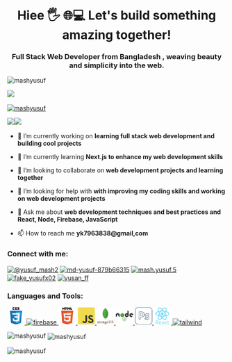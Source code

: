<h1 align="center">Hiee 🖐️ 🌐💻 Let's build something amazing together!</h1>
<h3 align="center">Full Stack Web Developer from Bangladesh , weaving beauty and simplicity into the web.</h3>

<p align="left"> <img src="https://komarev.com/ghpvc/?username=mashyusuf&label=Profile%20views&color=0e75b6&style=flat" alt="mashyusuf" /> </p>
<img src="https://github.com/TheDudeThatCode/TheDudeThatCode/blob/master/Assets/Developer.gif" width="45" />

<p align="left"> <a href="https://github.com/ryo-ma/github-profile-trophy"><img src="https://github-profile-trophy.vercel.app/?username=mashyusuf" alt="mashyusuf" /></a> </p>
<a href="https://www.adamalston.com/"><img height="137px" src="https://github-readme-stats.vercel.app/api?username=adamalston&hide_title=true&hide_border=true&show_icons=true&include_all_commits=true&count_private=true&line_height=21&text_color=000&icon_color=000&bg_color=0,ea6161,ffc64d,fffc4d,52fa5a&theme=graywhite" /><!-- wi*quL3fcV --><img height="137px" src="https://github-readme-stats.vercel.app/api/top-langs/?username=adamalston&hide=html&hide_title=true&hide_border=true&layout=compact&langs_count=6&exclude_repo=comp426,Redventures-Movie-Quotes&text_color=000&icon_color=fff&bg_color=0,52fa5a,4dfcff,c64dff&theme=graywhite" /></a>

- 🔭 I’m currently working on **learning full stack web development and building cool projects**

- 🌱 I’m currently learning **Next.js to enhance my web development skills**

- 👯 I’m looking to collaborate on **web development projects and learning together**

- 🤝 I’m looking for help with **with improving my coding skills and working on web development projects**

- 💬 Ask me about **web development techniques and best practices and React, Node, Firebase, JavaScript**

- 📫 How to reach me **yk7963838@gmail,com**

<h3 align="left">Connect with me:</h3>
<p align="left">
<a href="https://twitter.com/@yusuf_mash2" target="blank"><img align="center" src="https://raw.githubusercontent.com/rahuldkjain/github-profile-readme-generator/master/src/images/icons/Social/twitter.svg" alt="@yusuf_mash2" height="30" width="40" /></a>
<a href="https://linkedin.com/in/md-yusuf-879b66315" target="blank"><img align="center" src="https://raw.githubusercontent.com/rahuldkjain/github-profile-readme-generator/master/src/images/icons/Social/linked-in-alt.svg" alt="md-yusuf-879b66315" height="30" width="40" /></a>
<a href="https://fb.com/mash.yusuf.5" target="blank"><img align="center" src="https://raw.githubusercontent.com/rahuldkjain/github-profile-readme-generator/master/src/images/icons/Social/facebook.svg" alt="mash.yusuf.5" height="30" width="40" /></a>
<a href="https://instagram.com/fake_yusufx02" target="blank"><img align="center" src="https://raw.githubusercontent.com/rahuldkjain/github-profile-readme-generator/master/src/images/icons/Social/instagram.svg" alt="fake_yusufx02" height="30" width="40" /></a>
<a href="https://www.youtube.com/c/yusan_ff" target="blank"><img align="center" src="https://raw.githubusercontent.com/rahuldkjain/github-profile-readme-generator/master/src/images/icons/Social/youtube.svg" alt="yusan_ff" height="30" width="40" /></a>
</p>

<h3 align="left">Languages and Tools:</h3>
<p align="left"> <a href="https://www.w3schools.com/css/" target="_blank" rel="noreferrer"> <img src="https://raw.githubusercontent.com/devicons/devicon/master/icons/css3/css3-original-wordmark.svg" alt="css3" width="40" height="40"/> </a> <a href="https://firebase.google.com/" target="_blank" rel="noreferrer"> <img src="https://www.vectorlogo.zone/logos/firebase/firebase-icon.svg" alt="firebase" width="40" height="40"/> </a> <a href="https://www.w3.org/html/" target="_blank" rel="noreferrer"> <img src="https://raw.githubusercontent.com/devicons/devicon/master/icons/html5/html5-original-wordmark.svg" alt="html5" width="40" height="40"/> </a> <a href="https://developer.mozilla.org/en-US/docs/Web/JavaScript" target="_blank" rel="noreferrer"> <img src="https://raw.githubusercontent.com/devicons/devicon/master/icons/javascript/javascript-original.svg" alt="javascript" width="40" height="40"/> </a> <a href="https://www.mongodb.com/" target="_blank" rel="noreferrer"> <img src="https://raw.githubusercontent.com/devicons/devicon/master/icons/mongodb/mongodb-original-wordmark.svg" alt="mongodb" width="40" height="40"/> </a> <a href="https://nodejs.org" target="_blank" rel="noreferrer"> <img src="https://raw.githubusercontent.com/devicons/devicon/master/icons/nodejs/nodejs-original-wordmark.svg" alt="nodejs" width="40" height="40"/> </a> <a href="https://www.photoshop.com/en" target="_blank" rel="noreferrer"> <img src="https://raw.githubusercontent.com/devicons/devicon/master/icons/photoshop/photoshop-line.svg" alt="photoshop" width="40" height="40"/> </a> <a href="https://reactjs.org/" target="_blank" rel="noreferrer"> <img src="https://raw.githubusercontent.com/devicons/devicon/master/icons/react/react-original-wordmark.svg" alt="react" width="40" height="40"/> </a> <a href="https://tailwindcss.com/" target="_blank" rel="noreferrer"> <img src="https://www.vectorlogo.zone/logos/tailwindcss/tailwindcss-icon.svg" alt="tailwind" width="40" height="40"/> </a> </p>

<p><img align="left" src="https://github-readme-stats.vercel.app/api/top-langs?username=mashyusuf&show_icons=true&locale=en&layout=compact" alt="mashyusuf" /></p>

<p>&nbsp;<img align="center" src="https://github-readme-stats.vercel.app/api?username=mashyusuf&show_icons=true&locale=en" alt="mashyusuf" /></p>

<p><img align="center" src="https://github-readme-streak-stats.herokuapp.com/?user=mashyusuf&" alt="mashyusuf" /></p>




